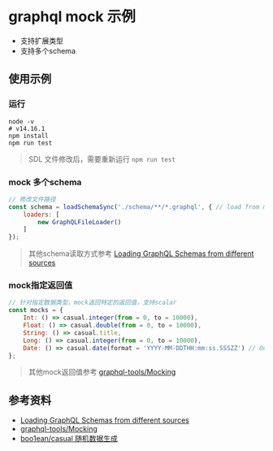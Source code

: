 # graphql mock 示例

- 支持扩展类型
- 支持多个schema

## 使用示例

### 运行

```shell
node -v             
# v14.16.1
npm install
npm run test
```

> SDL 文件修改后，需要重新运行 `npm run test`

### mock 多个schema

```javascript
// 修改文件路径
const schema = loadSchemaSync('./schema/**/*.graphql', { // load from multiple files using glob
    loaders: [
        new GraphQLFileLoader()
    ]
});
```

> 其他schema读取方式参考 [Loading GraphQL Schemas from different sources](https://www.graphql-tools.com/docs/schema-loading/)

### mock指定返回值

```javascript
// 针对指定数据类型，mock返回特定的返回值，支持scalar
const mocks = {
    Int: () => casual.integer(from = 0, to = 10000),
    Float: () => casual.double(from = 0, to = 10000),
    String: () => casual.title,
    Long: () => casual.integer(from = 0, to = 10000),
    Date: () => casual.date(format = 'YYYY-MM-DDTHH:mm:ss.SSSZZ') // Output Example: 2011-11-11T11:43:31.000-0430
};
```

> 其他mock返回值参考 [graphql-tools/Mocking](https://www.graphql-tools.com/docs/mocking/)

## 参考资料

- [Loading GraphQL Schemas from different sources](https://www.graphql-tools.com/docs/schema-loading/)
- [graphql-tools/Mocking](https://www.graphql-tools.com/docs/mocking/)
- [boo1ean/casual 随机数据生成](https://github.com/boo1ean/casual)
